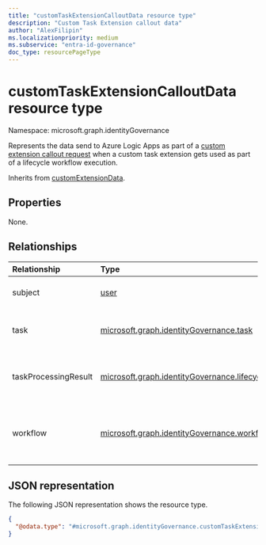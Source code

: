 ```yaml
---
title: "customTaskExtensionCalloutData resource type"
description: "Custom Task Extension callout data"
author: "AlexFilipin"
ms.localizationpriority: medium
ms.subservice: "entra-id-governance"
doc_type: resourcePageType
---
```


# customTaskExtensionCalloutData resource type

Namespace: microsoft.graph.identityGovernance

Represents the data send to Azure Logic Apps as part of a [custom extension callout request](../resources/customextensioncalloutrequest.md) when a custom task extension gets used as part of a lifecycle workflow execution.

Inherits from [customExtensionData](../resources/customextensiondata.md).

## Properties

None.

## Relationships
 
|Relationship|Type|Description|
|:---|:---|:---|
|subject|[user](../resources/user.md)|The user that the `workflow` is executed for.|
|task|[microsoft.graph.identityGovernance.task](../resources/identitygovernance-task.md)|The task that references the custom extension making this callout.|
|taskProcessingResult|[microsoft.graph.identityGovernance.lifecycleWorkflowProcessingStatus](../resources/identitygovernance-taskprocessingresult.md)|The `taskProcessingResult` tracking the instance information of the executing `task`.|
|workflow|[microsoft.graph.identityGovernance.workflow](../resources/identitygovernance-workflow.md)|The `workflow` associated with the task that references the custom extension that will be making the callout.|

## JSON representation

The following JSON representation shows the resource type.
<!-- {
  "blockType": "resource",
  "@odata.type": "microsoft.graph.identityGovernance.customTaskExtensionCalloutData",
  "baseType": "microsoft.graph.customExtensionData"
}
-->
``` json
{
  "@odata.type": "#microsoft.graph.identityGovernance.customTaskExtensionCalloutData"
}
```
